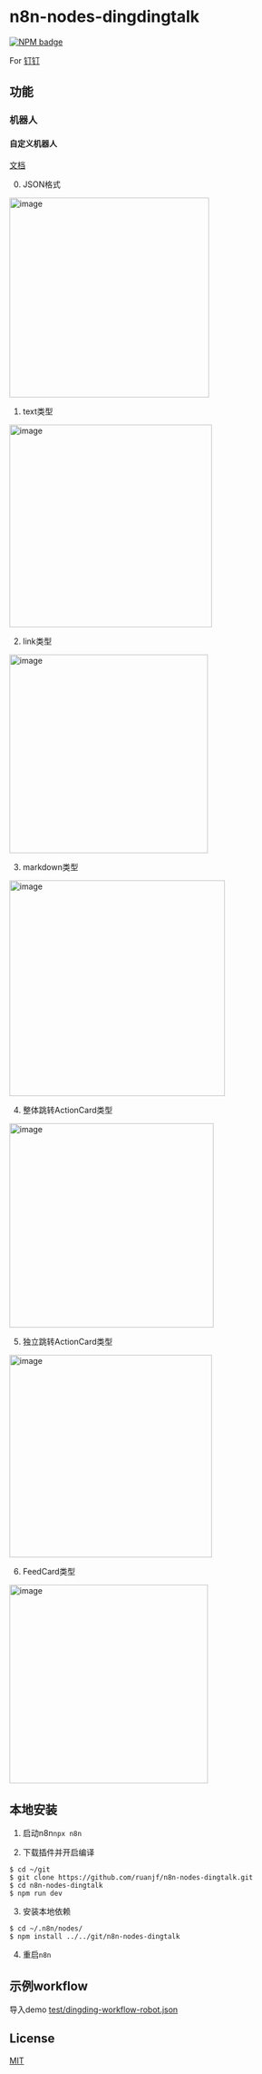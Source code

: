# n8n-nodes-dingdingtalk

[![NPM badge](https://img.shields.io/npm/v/n8n-nodes-dingtalk.svg)](https://www.npmjs.com/package/n8n-nodes-dingtalk)

For [钉钉](https://dingtalk.com)

## 功能

### 机器人

#### 自定义机器人

[文档](https://open.dingtalk.com/document/group/custom-robot-access)

0. JSON格式
<img width="352" alt="image" src="https://user-images.githubusercontent.com/509251/193441704-a109656a-87cc-4597-ba11-d03d968fff40.png">


1. text类型
<img width="357" alt="image" src="https://user-images.githubusercontent.com/509251/193441488-848868b4-fdf4-4f4c-a331-a042af46d9dd.png">

2. link类型
<img width="350" alt="image" src="https://user-images.githubusercontent.com/509251/193441511-4a31d827-ee1b-4f4d-91d7-61373903e7c9.png">

3. markdown类型
<img width="380" alt="image" src="https://user-images.githubusercontent.com/509251/193441552-f47d40cd-061f-4bf8-b2c9-78f662809243.png">

4. 整体跳转ActionCard类型
<img width="360" alt="image" src="https://user-images.githubusercontent.com/509251/193441654-c36e5a81-0321-4043-9688-b648a04521bf.png">

5. 独立跳转ActionCard类型
<img width="357" alt="image" src="https://user-images.githubusercontent.com/509251/193441661-633fda05-464d-4297-b657-4077d0725be0.png">

6. FeedCard类型
<img width="350" alt="image" src="https://user-images.githubusercontent.com/509251/193441683-807cb657-abae-4ac9-9ad1-01616e0fdba0.png">


## 本地安装

1. 启动n8n`npx n8n`

2. 下载插件并开启编译

```shell
$ cd ~/git
$ git clone https://github.com/ruanjf/n8n-nodes-dingtalk.git
$ cd n8n-nodes-dingtalk
$ npm run dev
```

3. 安装本地依赖

```shell
$ cd ~/.n8n/nodes/
$ npm install ../../git/n8n-nodes-dingtalk
```

4. 重启`n8n`

## 示例workflow

导入demo
[test/dingding-workflow-robot.json](./test/dingding-workflow-robot.json)

## License

[MIT](https://github.com/ruanjf/n8n-nodes-dingtalk/blob/main/LICENSE.md)

